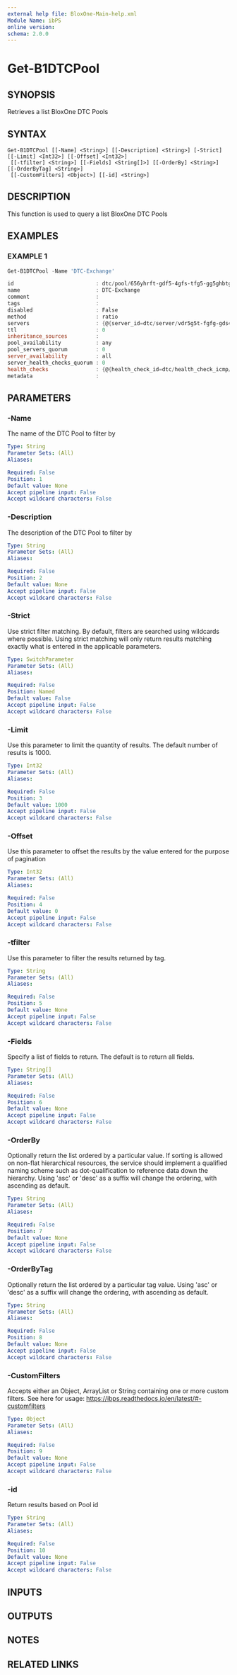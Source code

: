 ```yaml
---
external help file: BloxOne-Main-help.xml
Module Name: ibPS
online version:
schema: 2.0.0
---
```


# Get-B1DTCPool

## SYNOPSIS
Retrieves a list BloxOne DTC Pools

## SYNTAX

```
Get-B1DTCPool [[-Name] <String>] [[-Description] <String>] [-Strict] [[-Limit] <Int32>] [[-Offset] <Int32>]
 [[-tfilter] <String>] [[-Fields] <String[]>] [[-OrderBy] <String>] [[-OrderByTag] <String>]
 [[-CustomFilters] <Object>] [[-id] <String>]
```

## DESCRIPTION
This function is used to query a list BloxOne DTC Pools

## EXAMPLES

### EXAMPLE 1
```powershell
Get-B1DTCPool -Name 'DTC-Exchange'

id                          : dtc/pool/656yhrft-gdf5-4gfs-tfg5-gg5ghbtg44d9
name                        : DTC-Exchange
comment                     :
tags                        :
disabled                    : False
method                      : ratio
servers                     : {@{server_id=dtc/server/vdr5g5t-fgfg-gds4-svsv-f44gdbdbfbvbxv; name=EXCHANGE-MAIL01; weight=2}, @{server_id=dtc/server/348t54gg8-r3f4-g455-g4vr-sdvre545g3; name=EXCHANGE-MAIL02; weight=1}}
ttl                         : 0
inheritance_sources         :
pool_availability           : any
pool_servers_quorum         : 0
server_availability         : all
server_health_checks_quorum : 0
health_checks               : {@{health_check_id=dtc/health_check_icmp/ac9fcsvf1-ggjh-fdbg-adfd-h56hnbtjyngv; name=ICMP health check}, @{health_check_id=dtc/health_check_http/dgferhg5-ge5e-g455-gb45-muymkfdsdfcf; name=Exchange - HTTPS}}
metadata                    :
```

## PARAMETERS

### -Name
The name of the DTC Pool to filter by

```yaml
Type: String
Parameter Sets: (All)
Aliases:

Required: False
Position: 1
Default value: None
Accept pipeline input: False
Accept wildcard characters: False
```

### -Description
The description of the DTC Pool to filter by

```yaml
Type: String
Parameter Sets: (All)
Aliases:

Required: False
Position: 2
Default value: None
Accept pipeline input: False
Accept wildcard characters: False
```

### -Strict
Use strict filter matching.
By default, filters are searched using wildcards where possible.
Using strict matching will only return results matching exactly what is entered in the applicable parameters.

```yaml
Type: SwitchParameter
Parameter Sets: (All)
Aliases:

Required: False
Position: Named
Default value: False
Accept pipeline input: False
Accept wildcard characters: False
```

### -Limit
Use this parameter to limit the quantity of results.
The default number of results is 1000.

```yaml
Type: Int32
Parameter Sets: (All)
Aliases:

Required: False
Position: 3
Default value: 1000
Accept pipeline input: False
Accept wildcard characters: False
```

### -Offset
Use this parameter to offset the results by the value entered for the purpose of pagination

```yaml
Type: Int32
Parameter Sets: (All)
Aliases:

Required: False
Position: 4
Default value: 0
Accept pipeline input: False
Accept wildcard characters: False
```

### -tfilter
Use this parameter to filter the results returned by tag.

```yaml
Type: String
Parameter Sets: (All)
Aliases:

Required: False
Position: 5
Default value: None
Accept pipeline input: False
Accept wildcard characters: False
```

### -Fields
Specify a list of fields to return.
The default is to return all fields.

```yaml
Type: String[]
Parameter Sets: (All)
Aliases:

Required: False
Position: 6
Default value: None
Accept pipeline input: False
Accept wildcard characters: False
```

### -OrderBy
Optionally return the list ordered by a particular value.
If sorting is allowed on non-flat hierarchical resources, the service should implement a qualified naming scheme such as dot-qualification to reference data down the hierarchy.
Using 'asc' or 'desc' as a suffix will change the ordering, with ascending as default.

```yaml
Type: String
Parameter Sets: (All)
Aliases:

Required: False
Position: 7
Default value: None
Accept pipeline input: False
Accept wildcard characters: False
```

### -OrderByTag
Optionally return the list ordered by a particular tag value.
Using 'asc' or 'desc' as a suffix will change the ordering, with ascending as default.

```yaml
Type: String
Parameter Sets: (All)
Aliases:

Required: False
Position: 8
Default value: None
Accept pipeline input: False
Accept wildcard characters: False
```

### -CustomFilters
Accepts either an Object, ArrayList or String containing one or more custom filters.
See here for usage: https://ibps.readthedocs.io/en/latest/#-customfilters

```yaml
Type: Object
Parameter Sets: (All)
Aliases:

Required: False
Position: 9
Default value: None
Accept pipeline input: False
Accept wildcard characters: False
```

### -id
Return results based on Pool id

```yaml
Type: String
Parameter Sets: (All)
Aliases:

Required: False
Position: 10
Default value: None
Accept pipeline input: False
Accept wildcard characters: False
```

## INPUTS

## OUTPUTS

## NOTES

## RELATED LINKS
